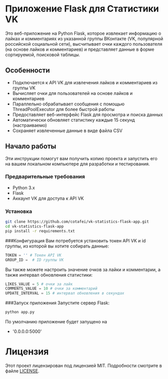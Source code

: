# Приложение Flask для Статистики VK

Это веб-приложение на Python Flask, которое извлекает информацию о лайках и комментариях из указанной группы ВКонтакте (VK, популярной российской социальной сети), высчитывает очки каждого пользователя (на основе лайков и комментариев) и представляет данные в форме сортируемой, поисковой таблицы.

## Особенности

- Подключается к API VK для извлечения лайков и комментариев из группы VK
- Вычисляет очки для пользователей на основе лайков и комментариев
- Параллельно обрабатывает сообщения с помощью ThreadPoolExecutor для более быстрой работы
- Предоставляет веб-интерфейс Flask для просмотра и поиска данных
- Автоматически обновляет статистику каждые 15 секунд (настраиваемо)
- Сохраняет извлеченные данные в виде файла CSV

## Начало работы

Эти инструкции помогут вам получить копию проекта и запустить его на вашем локальном компьютере для разработки и тестирования.

### Предварительные требования

- Python 3.x
- Flask
- Аккаунт VK для доступа к API VK

### Установка
```bash
git clone https://github.com/cotafei/vk-statistics-flask-app.git
cd vk-statistics-flask-app
pip install -r requirements.txt
```
###Конфигурация
Вам потребуется установить токен API VK и id группы, из которой вы хотите собирать данные:
```python
TOKEN = '' # Токен API VK
GROUP_ID =  # ID группы VK
```
Вы также можете настроить значение очков за лайки и комментарии, а также интервал обновления статистики:
```python
LIKES_VALUE = 5 # очки за лайк
COMMENTS_VALUE = 10 # очки за комментарий
UPDATE_INTERVAL = 15 # интервал обновления в секундах
```
###Запуск приложения
Запустите сервер Flask:
```bash
python app.py
```
По умолчанию приложение будет запущено на 
- '0.0.0.0:5000'

# Лицензия

Этот проект лицензирован под лицензией MIT. Подробности смотрите в файле [LICENSE](LICENSE).
